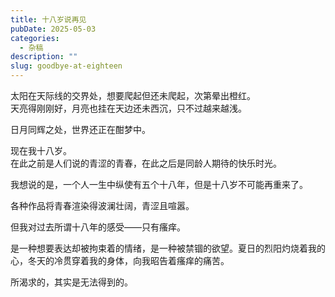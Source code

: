 ```yaml
---
title: 十八岁说再见
pubDate: 2025-05-03
categories:
  - 杂稿
description: ""
slug: goodbye-at-eighteen
---
```

太阳在天际线的交界处，想要爬起但还未爬起，次第晕出橙红。  
天亮得刚刚好，月亮也挂在天边还未西沉，只不过越来越浅。  

日月同辉之处，世界还正在酣梦中。  

现在我十八岁。  
在此之前是人们说的青涩的青春，在此之后是同龄人期待的快乐时光。  

我想说的是，一个人一生中纵使有五个十八年，但是十八岁不可能再重来了。  

各种作品将青春渲染得波澜壮阔，青涩且喧嚣。  

但我对过去所谓十八年的感受——只有瘙痒。  

是一种想要表达却被拘束着的情绪，是一种被禁锢的欲望。夏日的烈阳灼烧着我的心，冬天的冷贯穿着我的身体，向我昭告着瘙痒的痛苦。  

所渴求的，其实是无法得到的。  
